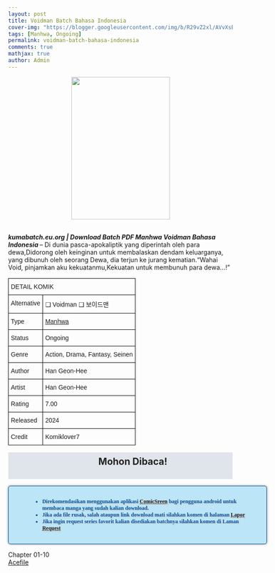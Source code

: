 ```yaml
---
layout: post
title: Voidman Batch Bahasa Indonesia 
cover-img: "https://blogger.googleusercontent.com/img/b/R29vZ2xl/AVvXsEh4KCPKTNdsq1cURrBq1YGew8G7iYqRuSTAlWms082EpKc2oub7xJiFP5DsUtjIi6v10-IlDd2xoIrHM5vAz-WO8-RANJUqpj-NmBbF4KxIRYn26-Gcz_yCrkxZszzFuTMsrzImK23fhUnxOlDqsd9U-TLMQprrrmRLkoIPHhCMdbppSzQQhFdQwYHuQvJM/s608/Voidman-VOLUME-001-HEADER.jpg"
tags: [Manhwa, Ongoing]
permalink: voidman-batch-bahasa-indonesia
comments: true
mathjax: true
author: Admin
---
```


<div style="text-align: center;"><a href="https://blogger.googleusercontent.com/img/b/R29vZ2xl/AVvXsEh4KCPKTNdsq1cURrBq1YGew8G7iYqRuSTAlWms082EpKc2oub7xJiFP5DsUtjIi6v10-IlDd2xoIrHM5vAz-WO8-RANJUqpj-NmBbF4KxIRYn26-Gcz_yCrkxZszzFuTMsrzImK23fhUnxOlDqsd9U-TLMQprrrmRLkoIPHhCMdbppSzQQhFdQwYHuQvJM/s608/Voidman-VOLUME-001-HEADER.jpg" style="clear: left; margin-bottom: 1em;"><img border="0" data-original-height="608" data-original-width="420" height="320" src="https://blogger.googleusercontent.com/img/b/R29vZ2xl/AVvXsEh4KCPKTNdsq1cURrBq1YGew8G7iYqRuSTAlWms082EpKc2oub7xJiFP5DsUtjIi6v10-IlDd2xoIrHM5vAz-WO8-RANJUqpj-NmBbF4KxIRYn26-Gcz_yCrkxZszzFuTMsrzImK23fhUnxOlDqsd9U-TLMQprrrmRLkoIPHhCMdbppSzQQhFdQwYHuQvJM/s320/Voidman-VOLUME-001-HEADER.jpg" width="221" /></a></div><br />
<p><i><b>kumabatch.eu.org | Download Batch PDF Manhwa Voidman Bahasa Indonesia </b></i>– Di dunia pasca-apokaliptik yang diperintah oleh para dewa,Didorong oleh keinginan untuk membalaskan dendam keluarganya, yang dibunuh oleh seorang Dewa, dia terjun ke jurang kematian.“Wahai Void, pinjamkan aku kekuatanmu,Kekuatan untuk membunuh para dewa…!”</p>

<style type="text/css">
.tg  {border-collapse:collapse;border-spacing:0;}
.tg td{border-color:black;border-style:solid;border-width:1px;font-family:Arial, sans-serif;font-size:14px;
  overflow:hidden;padding:10px 5px;word-break:normal;}
.tg th{border-color:black;border-style:solid;border-width:1px;font-family:Arial, sans-serif;font-size:14px;
  font-weight:normal;overflow:hidden;padding:10px 5px;word-break:normal;}
.tg .tg-0lax{text-align:left;vertical-align:top}
</style>
<table class="tg">
<thead>
  <tr>
    <th class="tg-0lax" colspan="2">DETAIL KOMIK</th>
  </tr>
</thead>
<tbody>
  <tr>
    <td class="tg-0lax">Alternative</td>
    <td class="tg-0lax"> ❑ Voidman  ❑ 보이드맨</td>
  </tr>
  <tr>
    <td class="tg-0lax">Type</td>
    <td class="tg-0lax"><a href="https://kumabatch01.blogspot.com/search/label/Manhwa">Manhwa</a></td>
  </tr>
  <tr>
    <td class="tg-0lax">Status</td>
    <td class="tg-0lax">Ongoing</td>
  </tr>
  <tr>
    <td class="tg-0lax">Genre</td>
    <td class="tg-0lax">Action, Drama, Fantasy, Seinen</td>
  </tr>
  <tr>
    <td class="tg-0lax">Author</td>
    <td class="tg-0lax">Han Geon-Hee</td>
  </tr>
  <tr>
    <td class="tg-0lax">Artist</td>
    <td class="tg-0lax">Han Geon-Hee</td>
  </tr>
  <tr>
    <td class="tg-0lax">Rating</td>
    <td class="tg-0lax">7.00</td>
  </tr>
  <tr>
    <td class="tg-0lax">Released</td>
    <td class="tg-0lax">2024</td>
  </tr>
  <tr>
    <td class="tg-0lax">Credit</td>
    <td class="tg-0lax">Komiklover7</td></tr></tbody></table><h2 style="background-attachment: initial; background-clip: initial; background-color: #e0e5eb; background-origin: initial; background-position: 12px 1px; background-repeat: no-repeat; background-size: initial; color: #222222; line-height: 22px; margin: 5px 0px; min-height: 38px; padding: 10px 12px 12px 68px; text-align: center;"> 
Mohon Dibaca!</h2>

<div style="-moz-border-radius: 15px; -moz-box-shadow: 0 0 5px #888; -webkit-border-radius: 15px; -webkit-box-shadow: 0 0 5px #888; background-attachment: initial; background-clip: initial; background-color: #bde5f8; background-origin: initial; background-position: 10px 50%; background-repeat: no-repeat; background-size: initial; background: #bde5f8 url(&quot;https://sites.google.com/site/problogiz/my-icon/info.png&quot;) no-repeat 10px center; border-radius: 5px; border: 1px solid; box-shadow: rgb(136, 136, 136) 0px 0px 5px; color: #00529b; font: bold 12px verdana; margin: 15px 0px; padding: 15px 20px 15px 55px; text-shadow: rgb(204, 204, 204) 2px 2px 2px; width: 100%;"> 
<ul>
  <li>Direkomendasikan menggunakan aplikasi <a href="https://play.google.com/store/apps/details?id=com.viewer.comicscreen">ComicSreen</a> bagi pengguna android untuk membaca manga yang sudah kalian download.</li>
  <li>Jika ada file rusak, salah ataupun link download mati silahkan komen di halaman <a href="https://kumabatch01.blogspot.com/p/lapor.html">Lapor</a></li>
  <li>Jika ingin request series favorit kalian disediakan batchnya silahkan komen di Laman <a href="https://kumabatch01.blogspot.com/p/request.html">Request</a></li>
</ul>
</div>

<div class="dbox-wrap">
<div class="dbox">
<div class="dbox-title">Chapter 01-10</div>
<div class="dbox-list">
<a href="https://kumabatch01.blogspot.com/2024/07/voidman-batch-bahasa-indonesia.html" rel="nofollow" target="_blank" title="Acefile">Acefile</a> 
</div>
</div>
</div>
